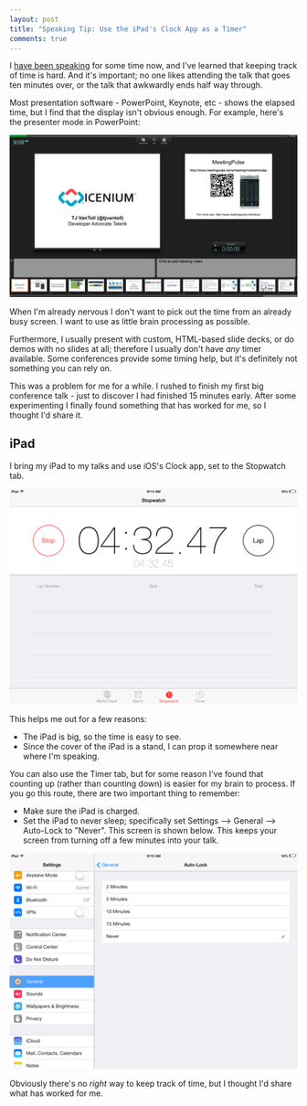 ```yaml
---
layout: post
title: "Speaking Tip: Use the iPad's Clock App as a Timer"
comments: true
---
```


I [have been speaking](/speaking/) for some time now, and I've learned that keeping track of time is hard. And it's important; no one likes attending the talk that goes ten minutes over, or the talk that awkwardly ends half way through.

Most presentation software - PowerPoint, Keynote, etc - shows the elapsed time, but I find that the display isn't obvious enough. For example, here's the presenter mode in PowerPoint:

<img src="/images/posts/2014-01-23/powerpoint.png" alt="View of PowerPoint's presenter mode">

When I'm already nervous I don't want to pick out the time from an already busy screen. I want to use as little brain processing as possible.

Furthermore, I usually present with custom, HTML-based slide decks, or do demos with no slides at all; therefore I usually don't have *any* timer available. Some conferences provide some timing help, but it's definitely not something you can rely on.

This was a problem for me for a while. I rushed to finish my first big conference talk - just to discover I had finished 15 minutes early. After some experimenting I finally found something that has worked for me, so I thought I'd share it.

<!--more-->

## iPad

I bring my iPad to my talks and use iOS's Clock app, set to the Stopwatch tab.

<img src="/images/posts/2014-01-23/clock.png" alt="View of iOS's clock app">

This helps me out for a few reasons:

* The iPad is big, so the time is easy to see.
* Since the cover of the iPad is a stand, I can prop it somewhere near where I'm speaking.

You can also use the Timer tab, but for some reason I've found that counting up (rather than counting down) is easier for my brain to process. If you go this route, there are two important thing to remember:

* Make sure the iPad is charged.
* Set the iPad to never sleep; specifically set Settings --> General --> Auto-Lock to "Never". This screen is shown below. This keeps your screen from turning off a few minutes into your talk.

<img src="/images/posts/2014-01-23/settings.png" alt="View of iOS's Auto-Lock settings">

Obviously there's no *right* way to keep track of time, but I thought I'd share what has worked for me.
